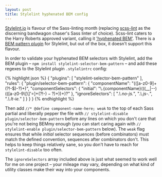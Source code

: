 ```yaml
---
layout: post
title: Stylelint hyphenated BEM config
---
```


<p class="lead"><a href="http://stylelint.io">Stylelint.io</a> is flavour of the Sass-linting month (replacing <a href="https://github.com/brigade/scss-lint">scss-lint</a> as the discerning bandwagon chaser's Sass linter of choice). Scss-lint caters to the Harry Roberts approved variant, calling it <a href="http://csswizardry.com/2013/01/mindbemding-getting-your-head-round-bem-syntax/">'hyphenated BEM'</a>. There is a <a href="https://github.com/davidtheclark/stylelint-selector-bem-pattern">BEM pattern plugin</a> for Stylelint, but out of the box, it doesn't support this flavour.</p>

In order to validate your hyphenated BEM selectors with Stylelint, add the BEM plugin – `npm install stylelint-selector-bem-pattern` – and add these regexes to the Stylelint plugin `.stylelintrc` config:

{% highlight json %}
{
  "plugins": [
    "stylelint-selector-bem-pattern"
  ],
  "rules": {
    "plugin/selector-bem-pattern": {
      "componentName": "(([a-z0-9]+(?!-$)-?)+)",
      "componentSelectors": {
        "initial": "\\.{componentName}(((__|--)(([a-z0-9\\[\\]'=]+(?!-$)-?)+))+)?$"
      },
      "ignoreSelectors": [
        ".*\\.no-js.*",
        ".*\\.js-.*",
        ".*\\.lt-ie.*"
      ]
    }
  }
}
{% endhighlight %}

Then add `//* @define component-name-here; weak` to the top of each Sass partial and liberally pepper the file with `// stylelint-disable plugin/selector-bem-pattern` before any lines on which you don't care that you're not being BEMmy enough (you can start caring again with `// stylelint-enable plugin/selector-bem-pattern` below). The `weak` flag ensures that while *initial* selector sequences (before combinators) must match the defined convention, sequences after combinators don't. This helps to keep things relatively sane, so you don't have to reach for `stylelint-disable` too often.

The `ignoreSelectors` array included above is just what seemed to work well for me on one project – your mileage may vary, depending on what kind of utility classes make their way into your components.
